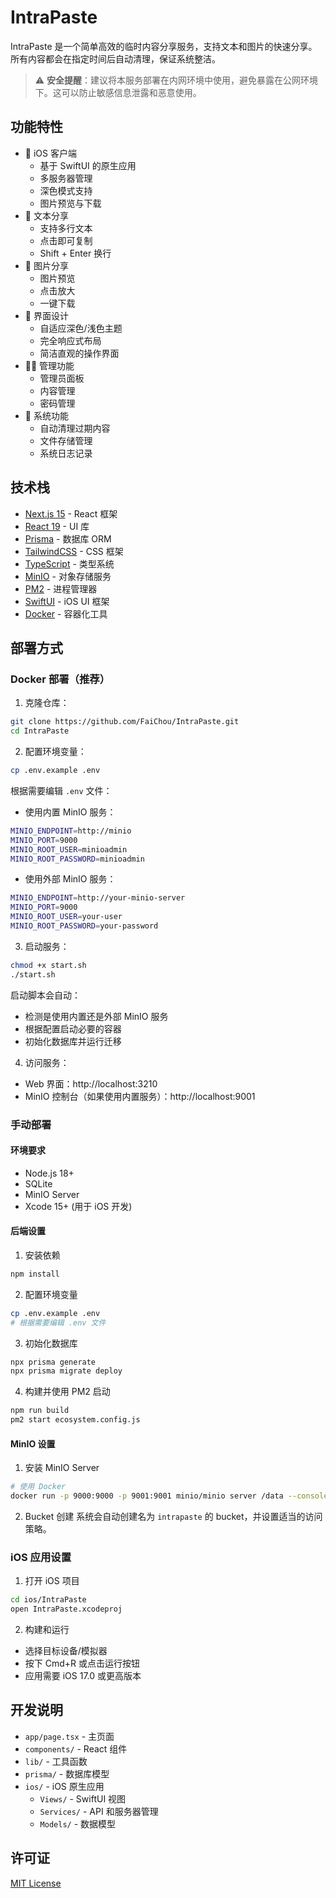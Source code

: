 # IntraPaste

IntraPaste 是一个简单高效的临时内容分享服务，支持文本和图片的快速分享。所有内容都会在指定时间后自动清理，保证系统整洁。

> ⚠️ **安全提醒**：建议将本服务部署在内网环境中使用，避免暴露在公网环境下。这可以防止敏感信息泄露和恶意使用。

## 功能特性

- 📱 iOS 客户端
  - 基于 SwiftUI 的原生应用
  - 多服务器管理
  - 深色模式支持
  - 图片预览与下载
- 📝 文本分享
  - 支持多行文本
  - 点击即可复制
  - Shift + Enter 换行
- 📸 图片分享
  - 图片预览
  - 点击放大
  - 一键下载
- 🎨 界面设计
  - 自适应深色/浅色主题
  - 完全响应式布局
  - 简洁直观的操作界面
- 👨‍💼 管理功能
  - 管理员面板
  - 内容管理
  - 密码管理
- 🧹 系统功能
  - 自动清理过期内容
  - 文件存储管理
  - 系统日志记录

## 技术栈

- [Next.js 15](https://nextjs.org/) - React 框架
- [React 19](https://react.dev/) - UI 库
- [Prisma](https://www.prisma.io/) - 数据库 ORM
- [TailwindCSS](https://tailwindcss.com/) - CSS 框架
- [TypeScript](https://www.typescriptlang.org/) - 类型系统
- [MinIO](https://min.io/) - 对象存储服务
- [PM2](https://pm2.keymetrics.io/) - 进程管理器
- [SwiftUI](https://developer.apple.com/xcode/swiftui/) - iOS UI 框架
- [Docker](https://www.docker.com/) - 容器化工具

## 部署方式

### Docker 部署（推荐）

1. 克隆仓库：
```bash
git clone https://github.com/FaiChou/IntraPaste.git
cd IntraPaste
```

2. 配置环境变量：
```bash
cp .env.example .env
```

根据需要编辑 `.env` 文件：
- 使用内置 MinIO 服务：
```bash
MINIO_ENDPOINT=http://minio
MINIO_PORT=9000
MINIO_ROOT_USER=minioadmin
MINIO_ROOT_PASSWORD=minioadmin
```
- 使用外部 MinIO 服务：
```bash
MINIO_ENDPOINT=http://your-minio-server
MINIO_PORT=9000
MINIO_ROOT_USER=your-user
MINIO_ROOT_PASSWORD=your-password
```

3. 启动服务：
```bash
chmod +x start.sh
./start.sh
```

启动脚本会自动：
- 检测是使用内置还是外部 MinIO 服务
- 根据配置启动必要的容器
- 初始化数据库并运行迁移

4. 访问服务：
- Web 界面：http://localhost:3210
- MinIO 控制台（如果使用内置服务）：http://localhost:9001

### 手动部署

#### 环境要求

- Node.js 18+
- SQLite
- MinIO Server
- Xcode 15+ (用于 iOS 开发)

#### 后端设置

1. 安装依赖
```bash
npm install
```

2. 配置环境变量
```bash
cp .env.example .env
# 根据需要编辑 .env 文件
```

3. 初始化数据库
```bash
npx prisma generate
npx prisma migrate deploy
```

4. 构建并使用 PM2 启动
```bash
npm run build
pm2 start ecosystem.config.js
```

#### MinIO 设置

1. 安装 MinIO Server
```bash
# 使用 Docker
docker run -p 9000:9000 -p 9001:9001 minio/minio server /data --console-address ":9001"
```

2. Bucket 创建
系统会自动创建名为 `intrapaste` 的 bucket，并设置适当的访问策略。

### iOS 应用设置

1. 打开 iOS 项目
```bash
cd ios/IntraPaste
open IntraPaste.xcodeproj
```

2. 构建和运行
- 选择目标设备/模拟器
- 按下 Cmd+R 或点击运行按钮
- 应用需要 iOS 17.0 或更高版本

## 开发说明

- `app/page.tsx` - 主页面
- `components/` - React 组件
- `lib/` - 工具函数
- `prisma/` - 数据库模型
- `ios/` - iOS 原生应用
  - `Views/` - SwiftUI 视图
  - `Services/` - API 和服务器管理
  - `Models/` - 数据模型

## 许可证

[MIT License](LICENSE) 